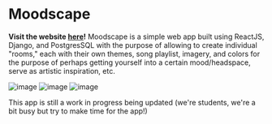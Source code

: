 # Moodscape
**Visit the website [here](https://moodscape.up.railway.app)!**
Moodscape is a simple web app built using ReactJS, Django, and PostgresSQL with the purpose of allowing to create individual "rooms," each with their own themes, song playlist, imagery, and colors for the purpose of perhaps getting yourself into a certain mood/headspace, serve as artistic inspiration, etc.

![image](https://github.com/user-attachments/assets/916a01fe-a057-40c8-8fe9-5c9edacda0f3)
![image](https://github.com/user-attachments/assets/75cb8ad0-8334-448c-a580-aa433be8345b)
![image](https://github.com/user-attachments/assets/36760920-b163-4033-a525-74fdaf19fd3d)

This app is still a work in progress being updated (we're students, we're a bit busy but try to make time for the app!)
